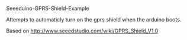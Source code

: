 Seeeduino-GPRS-Shield-Example

Attempts to automaticly turn on the gprs shield when the arduino boots. 

Based on http://www.seeedstudio.com/wiki/GPRS_Shield_V1.0

